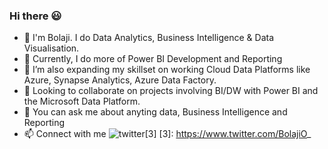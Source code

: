 ### Hi there 😃

- 👋 I'm Bolaji. I do Data Analytics, Business Intelligence & Data Visualisation.
- 🔭 Currently, I do more of Power BI Development and Reporting
- 🌱 I’m also expanding my skillset on working Cloud Data Platforms like Azure, Synapse Analytics, Azure Data Factory.
- 👯 Looking to collaborate on projects involving BI/DW with Power BI and the Microsoft Data Platform.
- 💬 You can ask me about anyting data, Business Intelligence and Reporting
- 📫 Connect with me
   ![twitter](https://github.com/shikhar1020jais1/Git-Social/blob/master/Icons/Twitter.png (Twitter))[3]
  [3]: https://www.twitter.com/BolajiO_

<!--
**BolajiBI/BolajiBI** is a ✨ _special_ ✨ repository because its `README.md` (this file) appears on your GitHub profile.

Here are some ideas to get you started:

- 🔭 I’m currently working on ...
- 🌱 I’m currently learning ...
- 👯 I’m looking to collaborate on ...
- 🤔 I’m looking for help with ...
- 💬 Ask me about ...
- 📫 How to reach me: ...
- 😄 Pronouns: ...
- ⚡ Fun fact: ...
-->
  
